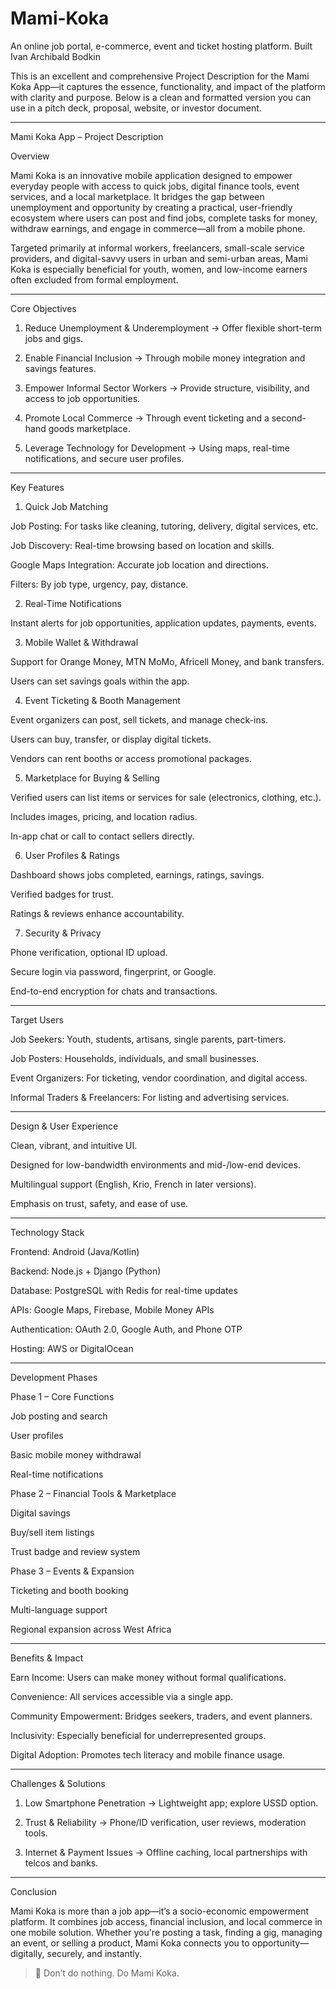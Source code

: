 # Mami-Koka
An online job portal, e-commerce, event and ticket hosting platform. Built Ivan Archibald Bodkin



This is an excellent and comprehensive Project Description for the Mami Koka App—it captures the essence, functionality, and impact of the platform with clarity and purpose. Below is a clean and formatted version you can use in a pitch deck, proposal, website, or investor document.


---

Mami Koka App – Project Description

Overview

Mami Koka is an innovative mobile application designed to empower everyday people with access to quick jobs, digital finance tools, event services, and a local marketplace. It bridges the gap between unemployment and opportunity by creating a practical, user-friendly ecosystem where users can post and find jobs, complete tasks for money, withdraw earnings, and engage in commerce—all from a mobile phone.

Targeted primarily at informal workers, freelancers, small-scale service providers, and digital-savvy users in urban and semi-urban areas, Mami Koka is especially beneficial for youth, women, and low-income earners often excluded from formal employment.


---

Core Objectives

1. Reduce Unemployment & Underemployment
→ Offer flexible short-term jobs and gigs.


2. Enable Financial Inclusion
→ Through mobile money integration and savings features.


3. Empower Informal Sector Workers
→ Provide structure, visibility, and access to job opportunities.


4. Promote Local Commerce
→ Through event ticketing and a second-hand goods marketplace.


5. Leverage Technology for Development
→ Using maps, real-time notifications, and secure user profiles.




---

Key Features

1. Quick Job Matching

Job Posting: For tasks like cleaning, tutoring, delivery, digital services, etc.

Job Discovery: Real-time browsing based on location and skills.

Google Maps Integration: Accurate job location and directions.

Filters: By job type, urgency, pay, distance.


2. Real-Time Notifications

Instant alerts for job opportunities, application updates, payments, events.


3. Mobile Wallet & Withdrawal

Support for Orange Money, MTN MoMo, Africell Money, and bank transfers.

Users can set savings goals within the app.


4. Event Ticketing & Booth Management

Event organizers can post, sell tickets, and manage check-ins.

Users can buy, transfer, or display digital tickets.

Vendors can rent booths or access promotional packages.


5. Marketplace for Buying & Selling

Verified users can list items or services for sale (electronics, clothing, etc.).

Includes images, pricing, and location radius.

In-app chat or call to contact sellers directly.


6. User Profiles & Ratings

Dashboard shows jobs completed, earnings, ratings, savings.

Verified badges for trust.

Ratings & reviews enhance accountability.


7. Security & Privacy

Phone verification, optional ID upload.

Secure login via password, fingerprint, or Google.

End-to-end encryption for chats and transactions.



---

Target Users

Job Seekers: Youth, students, artisans, single parents, part-timers.

Job Posters: Households, individuals, and small businesses.

Event Organizers: For ticketing, vendor coordination, and digital access.

Informal Traders & Freelancers: For listing and advertising services.



---

Design & User Experience

Clean, vibrant, and intuitive UI.

Designed for low-bandwidth environments and mid-/low-end devices.

Multilingual support (English, Krio, French in later versions).

Emphasis on trust, safety, and ease of use.



---

Technology Stack

Frontend: Android (Java/Kotlin)

Backend: Node.js + Django (Python)

Database: PostgreSQL with Redis for real-time updates

APIs: Google Maps, Firebase, Mobile Money APIs

Authentication: OAuth 2.0, Google Auth, and Phone OTP

Hosting: AWS or DigitalOcean



---

Development Phases

Phase 1 – Core Functions

Job posting and search

User profiles

Basic mobile money withdrawal

Real-time notifications


Phase 2 – Financial Tools & Marketplace

Digital savings

Buy/sell item listings

Trust badge and review system


Phase 3 – Events & Expansion

Ticketing and booth booking

Multi-language support

Regional expansion across West Africa



---

Benefits & Impact

Earn Income: Users can make money without formal qualifications.

Convenience: All services accessible via a single app.

Community Empowerment: Bridges seekers, traders, and event planners.

Inclusivity: Especially beneficial for underrepresented groups.

Digital Adoption: Promotes tech literacy and mobile finance usage.



---

Challenges & Solutions

1. Low Smartphone Penetration
→ Lightweight app; explore USSD option.


2. Trust & Reliability
→ Phone/ID verification, user reviews, moderation tools.


3. Internet & Payment Issues
→ Offline caching, local partnerships with telcos and banks.




---

Conclusion

Mami Koka is more than a job app—it’s a socio-economic empowerment platform. It combines job access, financial inclusion, and local commerce in one mobile solution. Whether you're posting a task, finding a gig, managing an event, or selling a product, Mami Koka connects you to opportunity—digitally, securely, and instantly.

> 🔔 Don’t do nothing. Do Mami Koka.




